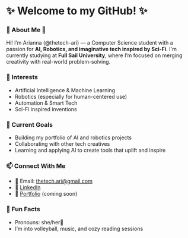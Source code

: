 # ✨ Welcome to my GitHub! ✨

### 🌸 About Me 🌸
Hi! I’m Arianna (@thetech-ari) — a Computer Science student with a passion for **AI, Robotics, and imaginative tech inspired by Sci-Fi**. I'm currently studying at **Full Sail University**, where I’m focused on merging creativity with real-world problem-solving.

### 🤖 Interests
- Artificial Intelligence & Machine Learning  
- Robotics (especially for human-centered use)  
- Automation & Smart Tech  
- Sci-Fi inspired inventions  

### 🎯 Current Goals
- Building my portfolio of AI and robotics projects  
- Collaborating with other tech creatives  
- Learning and applying AI to create tools that uplift and inspire  

### 📫 Connect With Me
- 📧 Email: thetech.ari@gmail.com  
- 💼 [LinkedIn](https://www.linkedin.com/in/arianna-miller-paul-b057a6208)  
- 🌟 [Portfolio](#) (coming soon)  

### 🎉 Fun Facts
- Pronouns: she/her🎀
- I’m into volleyball, music, and cozy reading sessions  
